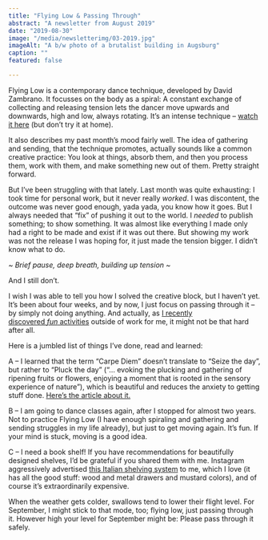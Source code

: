 ```yaml
---
title: "Flying Low & Passing Through"
abstract: "A newsletter from August 2019"
date: "2019-08-30"
image: "/media/newsletterimg/03-2019.jpg"
imageAlt: "A b/w photo of a brutalist building in Augsburg"
caption: ""
featured: false

---
```


Flying Low is a contemporary dance technique, developed by David Zambrano. It focusses on the body as a spiral: A constant exchange of collecting and releasing tension lets the dancer move upwards and downwards, high and low, always rotating. It’s an intense technique – <a href="https://www.youtube.com/watch?v=yh6c9VzGhVc">watch it here</a> (but don’t try it at home).

It also describes my past month’s mood fairly well. The idea of gathering and sending, that the technique promotes, actually sounds like a common creative practice: You look at things, absorb them, and then you process them, work with them, and make something new out of them. Pretty straight forward.

But I’ve been struggling with that lately. Last month was quite exhausting: I took time for personal work, but it never really <em>worked</em>. I was discontent, the outcome was never good enough, yada yada, you know how it goes. But I always needed that “fix” of pushing it out to the world. I <em>needed</em> to publish something; to show something. It was almost like everything I made only had a right to be made and exist if it was out there. But showing my work was not the release I was hoping for, it just made the tension bigger. I didn’t know what to do.

<em>~ Brief pause, deep breath, building up tension ~</em>

And I still don’t.

I wish I was able to tell you how I solved the creative block, but I haven’t yet. It’s been about four weeks, and by now, I just focus on passing through it – by simply not doing anything. And actually, as <a href="../newsletter22">I recently discovered <em>fun</em> activities</a> outside of work for me, it might not be that hard after all.

Here is a jumbled list of things I’ve done, read and learned:

A – I learned that the term “Carpe Diem” doesn’t translate to “Seize the day”, but rather to “Pluck the day” (“… evoking the plucking and gathering of ripening fruits or flowers, enjoying a moment that is rooted in the sensory experience of nature”), which is beautiful and reduces the anxiety to getting stuff done. <a href="https://daily.jstor.org/how-carpe-diem-got-lost-in-translation/">Here’s the article about it.</a>

B – I am going to dance classes again, after I stopped for almost two years. Not to practice Flying Low (I have enough spiraling and gathering and sending struggles in my life already), but just to get moving again. It’s fun. If your mind is stuck, moving is a good idea.

C – I need a book shelf! If you have recommendations for beautifully designed shelves, I’d be grateful if you shared them with me. Instagram aggressively advertised <a href="http://tria.mobles114.com/">this Italian shelving system</a> to me, which I love (it has all the good stuff: wood and metal drawers and mustard colors), and of course it’s extraordinarily expensive.

When the weather gets colder, swallows tend to lower their flight level. For September, I might stick to that mode, too; flying low, just passing through it. However high your level for September might be: Please pass through it safely.